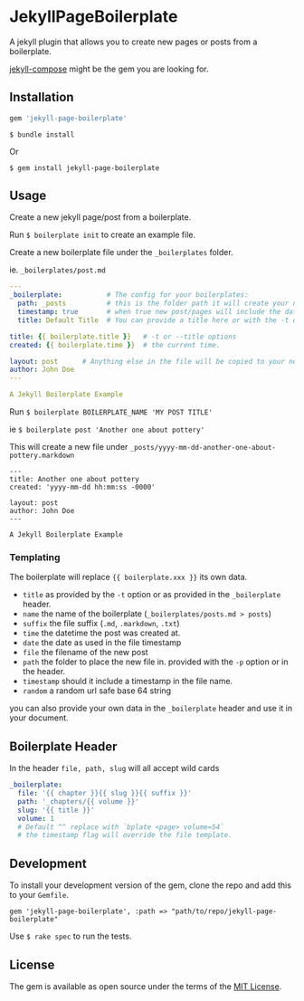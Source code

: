 # JekyllPageBoilerplate

A jekyll plugin that allows you to create new pages or posts from a boilerplate.

[jekyll-compose](https://github.com/jekyll/jekyll-compose) might be the gem you are looking for.

## Installation


```ruby
gem 'jekyll-page-boilerplate'
```

```
$ bundle install
```

Or 
```
$ gem install jekyll-page-boilerplate
```


## Usage


Create a new jekyll page/post from a boilerplate.

Run `$ boilerplate init` to create an example file.

Create a new boilerplate file under the `_boilerplates` folder.

ie. `_boilerplates/post.md`
```yaml
---
_boilerplate:           # The config for your boilerplates:
  path: _posts          # this is the folder path it will create your new post/page under. 
  timestamp: true       # when true new post/pages will include the date in the filename.
  title: Default Title  # You can provide a title here or with the -t option

title: {{ boilerplate.title }}   # -t or --title options
created: {{ boilerplate.time }}  # the current time.

layout: post      # Anything else in the file will be copied to your new post/page.
author: John Doe
---

A Jekyll Boilerplate Example

```

Run `$ boilerplate BOILERPLATE_NAME 'MY POST TITLE'`

ie `$ boilerplate post 'Another one about pottery'`


This will create a new file under `_posts/yyyy-mm-dd-another-one-about-pottery.markdown`
```
---
title: Another one about pottery
created: 'yyyy-mm-dd hh:mm:ss -0000'

layout: post
author: John Doe
---

A Jekyll Boilerplate Example
```

### Templating

The boilerplate will replace `{{ boilerplate.xxx }}` its own data.

- `title` as provided by the `-t` option or as provided in the `_boilerplate` header.
- `name` the name of the boilerplate (`_boilerplates/posts.md > posts`)
- `suffix` the file suffix (`.md`, `.markdown`, `.txt`)
- `time` the datetime the post was created at.
- `date` the date as used in the file timestamp
- `file` the filename of the new post
- `path` the folder to place the new file in. provided with the `-p` option or in the header.
- `timestamp` should it include a timestamp in the file name.
- `random` a random url safe base 64 string 

you can also provide your own data in the `_boilerplate` header and use it in your document.

## Boilerplate Header

In the header `file, path, slug` will all accept wild cards
```yaml
_boilerplate:
  file: '{{ chapter }}{{ slug }}{{ suffix }}'
  path: '_chapters/{{ volume }}'
  slug: '{{ title }}'
  volume: 1
  # Default ^^ replace with `bplate <page> volume=54`
  # the timestamp flag will override the file template.
```


## Development

To install your development version of the gem, 
clone the repo and add this to your `Gemfile`.
```
gem 'jekyll-page-boilerplate', :path => "path/to/repo/jekyll-page-boilerplate"
```

Use `$ rake spec` to run the tests.


## License

The gem is available as open source under the terms of the [MIT License](https://opensource.org/licenses/MIT).
